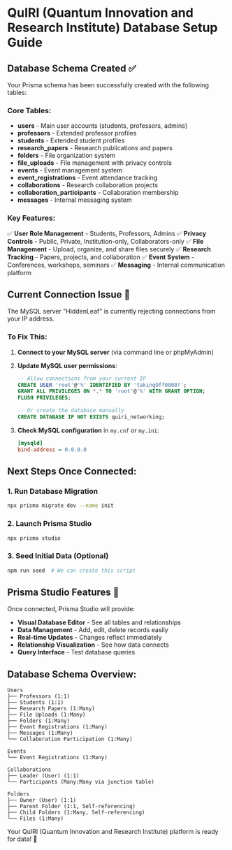 # QuIRI (Quantum Innovation and Research Institute) Database Setup Guide

## Database Schema Created ✅

Your Prisma schema has been successfully created with the following tables:

### Core Tables:

- **users** - Main user accounts (students, professors, admins)
- **professors** - Extended professor profiles
- **students** - Extended student profiles
- **research_papers** - Research publications and papers
- **folders** - File organization system
- **file_uploads** - File management with privacy controls
- **events** - Event management system
- **event_registrations** - Event attendance tracking
- **collaborations** - Research collaboration projects
- **collaboration_participants** - Collaboration membership
- **messages** - Internal messaging system

### Key Features:

✅ **User Role Management** - Students, Professors, Admins
✅ **Privacy Controls** - Public, Private, Institution-only, Collaborators-only
✅ **File Management** - Upload, organize, and share files securely
✅ **Research Tracking** - Papers, projects, and collaboration
✅ **Event System** - Conferences, workshops, seminars
✅ **Messaging** - Internal communication platform

## Current Connection Issue 🔧

The MySQL server "HiddenLeaf" is currently rejecting connections from your IP address.

### To Fix This:

1. **Connect to your MySQL server** (via command line or phpMyAdmin)
2. **Update MySQL user permissions**:

   ```sql
   -- Allow connections from your current IP
   CREATE USER 'root'@'%' IDENTIFIED BY 'takingOff0808!';
   GRANT ALL PRIVILEGES ON *.* TO 'root'@'%' WITH GRANT OPTION;
   FLUSH PRIVILEGES;

   -- Or create the database manually
   CREATE DATABASE IF NOT EXISTS quiri_networking;
   ```

3. **Check MySQL configuration** in `my.cnf` or `my.ini`:
   ```ini
   [mysqld]
   bind-address = 0.0.0.0
   ```

## Next Steps Once Connected:

### 1. Run Database Migration

```bash
npx prisma migrate dev --name init
```

### 2. Launch Prisma Studio

```bash
npx prisma studio
```

### 3. Seed Initial Data (Optional)

```bash
npm run seed  # We can create this script
```

## Prisma Studio Features 🎯

Once connected, Prisma Studio will provide:

- **Visual Database Editor** - See all tables and relationships
- **Data Management** - Add, edit, delete records easily
- **Real-time Updates** - Changes reflect immediately
- **Relationship Visualization** - See how data connects
- **Query Interface** - Test database queries

## Database Schema Overview:

```
Users
├── Professors (1:1)
├── Students (1:1)
├── Research Papers (1:Many)
├── File Uploads (1:Many)
├── Folders (1:Many)
├── Event Registrations (1:Many)
├── Messages (1:Many)
└── Collaboration Participation (1:Many)

Events
└── Event Registrations (1:Many)

Collaborations
├── Leader (User) (1:1)
└── Participants (Many:Many via junction table)

Folders
├── Owner (User) (1:1)
├── Parent Folder (1:1, Self-referencing)
├── Child Folders (1:Many, Self-referencing)
└── Files (1:Many)
```

Your QuIRI (Quantum Innovation and Research Institute) platform is ready for data! 🚀
